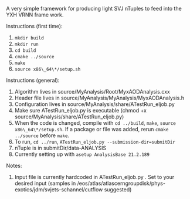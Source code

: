A very simple framework for producing light SVJ nTuples to feed into the YXH VRNN frame work.

Instructions (first time):
1. `mkdir build`
2. `mkdir run`
3. `cd build`
4. `cmake ../source`
5. `make`
6. `source x86\_64\*/setup.sh`

Instructions (general):
1. Algorithm lives in source/MyAnalysis/Root/MyxAODAnalysis.cxx
2. Header file lives in source/MyAnalysis/MyAnalysis/MyxAODAnalysis.h
3. Configuration lives in source/MyAnalysis/share/ATestRun\_eljob.py
4. Make sure ATestRun\_eljob.py is executable (chmod +x source/MyAnalysis/share/ATestRun\_eljob.py)
5. When the code is changed, compile with `cd ../build`, `make`, `source x86\_64\*/setup.sh`. If a package or file was added, rerun `cmake ../source` before `make`.
6. To run, `cd ../run`, `ATestRun_eljob.py --submission-dir=submitDir`
7. nTuple is in submitDir/data-ANALYSIS
8. Currently setting up with `asetup AnalysisBase 21.2.189`

Notes:
1. Input file is currently hardcoded in ATestRun\_eljob.py . Set to your desired input (samples in /eos/atlas/atlascerngroupdisk/phys-exotics/jdm/svjets-schannel/cutflow suggested)

